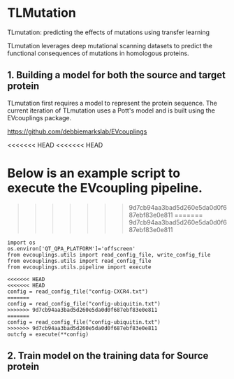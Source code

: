 # TLMutation

TLmutation: predicting the effects of mutations using transfer learning

TLmutation leverages deep mutational scanning datasets to predict the functional consequences of mutations in homologous proteins.

## 1. Building a model for both the source and target protein
TLmutation first requires a model to represent the protein sequence. The current iteration of TLmutation uses a Pott's model and is built using the EVcouplings package. 

https://github.com/debbiemarkslab/EVcouplings

<<<<<<< HEAD
<<<<<<< HEAD

Below is an example script to execute the EVcoupling pipeline.
=======
>>>>>>> 9d7cb94aa3bad5d260e5da0d0f687ebf83e0e811
=======
>>>>>>> 9d7cb94aa3bad5d260e5da0d0f687ebf83e0e811
```
import os
os.environ['QT_QPA_PLATFORM']='offscreen' 
from evcouplings.utils import read_config_file, write_config_file
from evcouplings.utils import read_config_file
from evcouplings.utils.pipeline import execute

<<<<<<< HEAD
<<<<<<< HEAD
config = read_config_file("config-CXCR4.txt")
=======
config = read_config_file("config-ubiquitin.txt")
>>>>>>> 9d7cb94aa3bad5d260e5da0d0f687ebf83e0e811
=======
config = read_config_file("config-ubiquitin.txt")
>>>>>>> 9d7cb94aa3bad5d260e5da0d0f687ebf83e0e811
outcfg = execute(**config)

```



## 2. Train model on the training data for Source protein 
